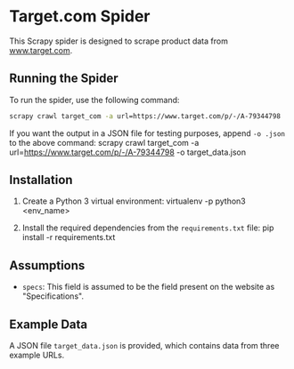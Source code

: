 # Target.com Spider

This Scrapy spider is designed to scrape product data from www.target.com.

## Running the Spider

To run the spider, use the following command:
```bash
scrapy crawl target_com -a url=https://www.target.com/p/-/A-79344798
```
If you want the output in a JSON file for testing purposes, append `-o .json` to the above command:
scrapy crawl target_com -a url=https://www.target.com/p/-/A-79344798 -o target_data.json

## Installation

1. Create a Python 3 virtual environment:
virtualenv -p python3 <env_name>

2. Install the required dependencies from the `requirements.txt` file:
pip install -r requirements.txt

## Assumptions
- `specs`: This field is assumed to be the field present on the website as "Specifications".
## Example Data
A JSON file `target_data.json` is provided, which contains data from three example URLs.
